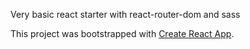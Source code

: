 Very basic react starter with react-router-dom and sass

This project was bootstrapped with [Create React App](https://github.com/facebookincubator/create-react-app).

